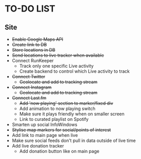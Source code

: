 # TO-DO LIST

## Site
- ~~Enable Google Maps API~~
- ~~Create link to DB~~
- ~~Store locations in DB~~
- ~~Send locations to live tracker when available~~
- Connect RunKeeper
	- Track only one specific Live activity
	- Create backend to control which Live activity to track
- ~~Connect Twitter~~
	- ~~Geolocate and add to tracking stream~~
- ~~Connect Instagram~~
	- ~~Geolocate and add to tracking stream~~
- ~~Connect Last.fm~~
	- ~~Add 'now playing' section to marker/fixed div~~
	- Add animation to now playing switch
	- Make sure it plays friendly when on smaller screen
	- Link to curated playlist on Spotify
- Smarten up social InfoWindows
- ~~Stylise map markers for social/points of interest~~
- Add link to main page when live
- Make sure social feeds don't pull in data outside of live time
- Add live donation tracker
	- Add donation button like on main page